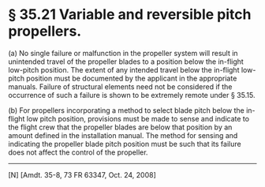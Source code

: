 # § 35.21   Variable and reversible pitch propellers.

(a) No single failure or malfunction in the propeller system will result in unintended travel of the propeller blades to a position below the in-flight low-pitch position. The extent of any intended travel below the in-flight low-pitch position must be documented by the applicant in the appropriate manuals. Failure of structural elements need not be considered if the occurrence of such a failure is shown to be extremely remote under § 35.15.


(b) For propellers incorporating a method to select blade pitch below the in-flight low pitch position, provisions must be made to sense and indicate to the flight crew that the propeller blades are below that position by an amount defined in the installation manual. The method for sensing and indicating the propeller blade pitch position must be such that its failure does not affect the control of the propeller.



---

[N] [Amdt. 35-8, 73 FR 63347, Oct. 24, 2008]




